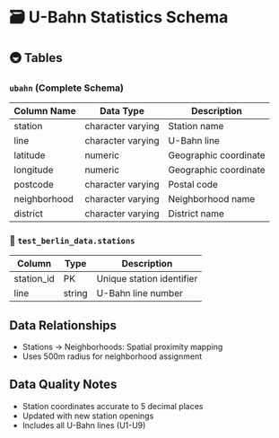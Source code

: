 # 🗃️ U-Bahn Statistics Schema

## 🚇 Tables

### `ubahn` (Complete Schema)
| Column Name | Data Type | Description |
|------------|-----------|-------------|
| station | character varying | Station name |
| line | character varying | U-Bahn line |
| latitude | numeric | Geographic coordinate |
| longitude | numeric | Geographic coordinate |
| postcode | character varying | Postal code |
| neighborhood | character varying | Neighborhood name |
| district | character varying | District name |

### 🚉 `test_berlin_data.stations`
| Column | Type | Description |
|--------|------|-------------|
| station_id | PK | Unique station identifier |
| line | string | U-Bahn line number |

## Data Relationships
- Stations → Neighborhoods: Spatial proximity mapping
- Uses 500m radius for neighborhood assignment

## Data Quality Notes
- Station coordinates accurate to 5 decimal places
- Updated with new station openings
- Includes all U-Bahn lines (U1-U9)